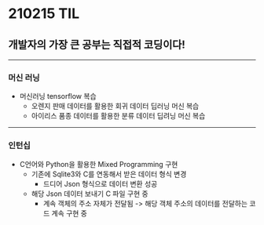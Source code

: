 # 210215 TIL
## 개발자의 가장 큰 공부는 직접적 코딩이다!
------------------------------------------
### 머신 러닝
  *  머신러닝 tensorflow 복습
     * 오렌지 판매 데이터를 활용한 회귀 데이터 딥러닝 머신 복습
     * 아이리스 품종 데이터를 활용한 분류 데이터 딥려닝 머신 복습
-------------------------------------------
### 인턴십
  * C언어와 Python을 활용한 Mixed Programming 구현
    * 기존에 Sqlite3와 C를 연동해서 받은 데이터 형식 변경
      * 드디어 Json 형식으로 데이터 변환 성공
    * 해당 Json 데이터 보내기 C 파일 구현 중
      * 계속 객체의 주소 자체가 전달됨 -> 해당 객체 주소의 데이터를 전달하는 코드 계속 구현 중
